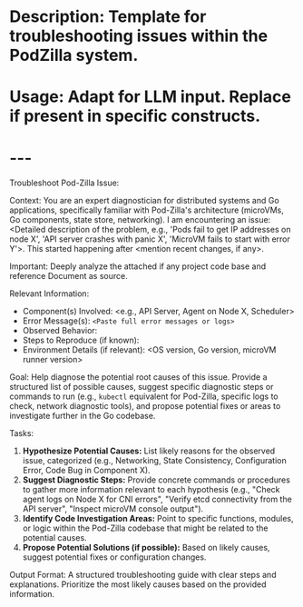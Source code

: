 # Description: Template for troubleshooting issues within the PodZilla system.
# Usage: Adapt for LLM input. Replace <placeholders> if present in specific constructs.
# ---

Troubleshoot Pod-Zilla Issue: 
<Brief Issue Summary>

Context: You are an expert diagnostician for distributed systems and Go applications, specifically familiar with Pod-Zilla's architecture (microVMs, Go components, state store, networking). I am encountering an issue: <Detailed description of the problem, e.g., 'Pods fail to get IP addresses on node X', 'API server crashes with panic X', 'MicroVM fails to start with error Y'>. This started happening after <mention recent changes, if any>.

Important:
Deeply analyze the attached if any project code base and reference Document as source.

Relevant Information:
*   Component(s) Involved: <e.g., API Server, Agent on Node X, Scheduler>
*   Error Message(s): `<Paste full error messages or logs>`
*   Observed Behavior: <What actually happens vs. what is expected>
*   Steps to Reproduce (if known): <List the steps>
*   Environment Details (if relevant): <OS version, Go version, microVM runner version>

Goal:
Help diagnose the potential root causes of this issue. Provide a structured list of possible causes, suggest specific diagnostic steps or commands to run (e.g., `kubectl` equivalent for Pod-Zilla, specific logs to check, network diagnostic tools), and propose potential fixes or areas to investigate further in the Go codebase.

Tasks:
1.  **Hypothesize Potential Causes:** List likely reasons for the observed issue, categorized (e.g., Networking, State Consistency, Configuration Error, Code Bug in Component X).
2.  **Suggest Diagnostic Steps:** Provide concrete commands or procedures to gather more information relevant to each hypothesis (e.g., "Check agent logs on Node X for CNI errors", "Verify etcd connectivity from the API server", "Inspect microVM console output").
3.  **Identify Code Investigation Areas:** Point to specific functions, modules, or logic within the Pod-Zilla codebase that might be related to the potential causes.
4.  **Propose Potential Solutions (if possible):** Based on likely causes, suggest potential fixes or configuration changes.

Output Format:
A structured troubleshooting guide with clear steps and explanations. Prioritize the most likely causes based on the provided information.

